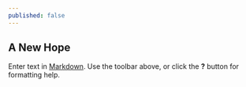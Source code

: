 ```yaml
---
published: false
---
```

## A New Hope

Enter text in [Markdown](http://daringfireball.net/projects/markdown/). Use the toolbar above, or click the **?** button for formatting help.
